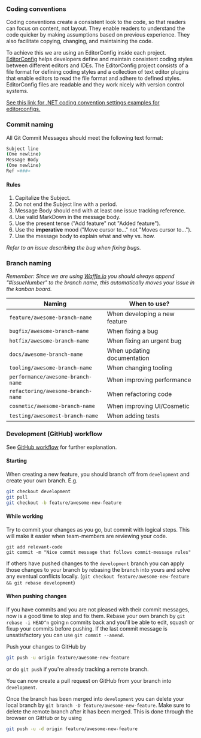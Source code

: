 ### **Coding conventions**

Coding conventions create a consistent look to the code, so that readers can focus on content, not layout. They enable readers to understand the code quicker by making assumptions based on previous experience. They also facilitate copying, changing, and maintaining the code.

To achieve this we are using an EditorConfig inside each project. [EditorConfig](https://editorconfig.org) helps developers define and maintain consistent coding styles between different editors and IDEs. The EditorConfig project consists of a file format for defining coding styles and a collection of text editor plugins that enable editors to read the file format and adhere to defined styles. EditorConfig files are readable and they work nicely with version control systems.

[See this link for .NET coding convention settings examples for editorconfigs.](https://docs.microsoft.com/en-us/visualstudio/ide/editorconfig-code-style-settings-reference)

### Commit naming

All Git Commit Messages should meet the following text format:

```bash
Subject line
(One newline)
Message Body
(One newline)
Ref <###>
```

#### **Rules**

1. Capitalize the Subject.
2. Do not end the Subject line with a period.
3. Message Body should end with at least one issue tracking reference.
4. Use valid MarkDown in the message body.
5. Use the present tense ("Add feature" not "Added feature").
6. Use the **imperative** mood ("Move cursor to..." not "Moves cursor to...").
7. Use the message body to explain what and why vs. how.

*Refer to an issue describing the bug when fixing bugs.*

### **Branch naming**

*Remember: Since we are using [Waffle.io](https://waffle.io) you should always append "#issueNumber" to the branch name, this automatically moves your issue in the kanban board.*

| Naming                            | When to use?                   |
| ----------------------------------| ------------------------------ |
| `feature/awesome-branch-name`     | When developing a new feature  |
| `bugfix/awesome-branch-name`      | When fixing a bug              |
| `hotfix/awesome-branch-name`      | When fixing an urgent bug      |
| `docs/awesome-branch-name`        | When updating documentation    |
| `tooling/awesome-branch-name`     | When changing tooling          |
| `performance/awesome-branch-name` | When improving performance     |
| `refactoring/awesome-branch-name` | When refactoring code          |
| `cosmetic/awesome-branch-name`    | When improving UI/Cosmetic     |
| `testing/awesomest-branch-name`   | When adding tests              |

### **Development (GitHub) workflow**

See [GitHub workflow](https://guides.github.com/introduction/flow/) for further explanation.

#### **Starting**

When creating a new feature, you should branch off from `development` and create your own branch.
E.g.

```bash
git checkout development
git pull
git checkout -b feature/awesome-new-feature
```

#### **While working**

Try to commit your changes as you go, but commit with logical steps. This will make it easier when team-members are reviewing your code.

```shell
git add relevant-code
git commit -m "Nice commit message that follows commit-message rules"
```

If others have pushed changes to the `development` branch you can apply those changes to your branch by rebasing the branch into yours and solve any eventual conflicts locally. (`git checkout feature/awesome-new-feature && git rebase development`)

#### **When pushing changes**

If you have commits and you are not pleased with their commit messages, now is a good time to stop and fix them. Rebase your own branch by `git rebase -i HEAD^n` going `n` commits back and you'll be able to edit, squash or fixup your commits before pushing. If the last commit message is unsatisfactory you can use `git commit --amend`.

Push your changes to GitHub by

```bash
git push -u origin feature/awesome-new-feature
```

or do `git push` if you're already tracking a remote branch.

You can now create a pull request on GitHub from your branch into `development`.

Once the branch has been merged into `development` you can delete your local branch by `git branch -D feature/awesome-new-feature`. Make sure to delete the remote branch after it has been merged. This is done through the browser on GitHub or by using

```bash
git push -u -d origin feature/awesome-new-feature
```
